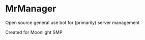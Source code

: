 # MrManager

Open source general use bot for (primarily) server management

Created for Moonlight SMP
